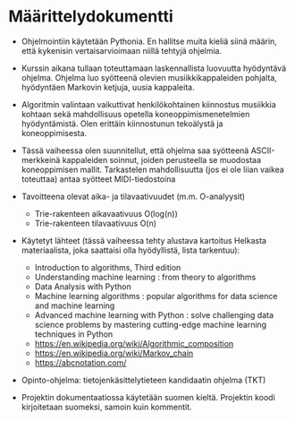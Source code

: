 # **Määrittelydokumentti**

- Ohjelmointiin käytetään Pythonia. En hallitse muita kieliä siinä määrin, että kykenisin vertaisarvioimaan niillä tehtyjä ohjelmia.

- Kurssin aikana tullaan toteuttamaan laskennallista luovuutta hyödyntävä ohjelma. Ohjelma luo syötteenä olevien musiikkikappaleiden pohjalta, hyödyntäen Markovin ketjuja, uusia kappaleita.
- Algoritmin valintaan vaikuttivat henkilökohtainen kiinnostus musiikkia kohtaan sekä mahdollisuus opetella koneoppimismenetelmien hyödyntämistä. Olen erittäin kiinnostunun tekoälystä ja koneoppimisesta.
- Tässä vaiheessa olen suunnitellut, että ohjelma saa syötteenä ASCII-merkkeinä kappaleiden soinnut, joiden perusteella se muodostaa koneoppimisen mallit. Tarkastelen mahdollisuutta (jos ei ole liian vaikea toteuttaa) antaa syötteet MIDI-tiedostoina

- Tavoitteena olevat aika- ja tilavaativuudet (m.m. O-analyysit)
    - Trie-rakenteen aikavaativuus O(log(n))
    - Trie-rakenteen tilavaativuus O(n)

- Käytetyt lähteet (tässä vaiheessa tehty alustava kartoitus Helkasta materiaalista, joka saattaisi olla hyödyllistä, lista tarkentuu):
    - Introduction to algorithms, Third edition
    - Understanding machine learning : from theory to algorithms
    - Data Analysis with Python
    - Machine learning algorithms : popular algorithms for data science and machine learning
    - Advanced machine learning with Python : solve challenging data science problems by mastering cutting-edge machine learning techniques in Python
    - https://en.wikipedia.org/wiki/Algorithmic_composition
    - https://en.wikipedia.org/wiki/Markov_chain
    - https://abcnotation.com/
    

- Opinto-ohjelma: tietojenkäsittelytieteen kandidaatin ohjelma (TKT)

- Projektin dokumentaatiossa käytetään suomen kieltä. Projektin koodi kirjoitetaan suomeksi, samoin kuin kommentit.